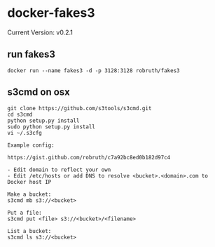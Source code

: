 # docker-fakes3

Current Version: v0.2.1

## run fakes3

	docker run --name fakes3 -d -p 3128:3128 robruth/fakes3
	
## s3cmd on osx

	git clone https://github.com/s3tools/s3cmd.git
	cd s3cmd
	python setup.py install
	sudo python setup.py install
	vi ~/.s3cfg
	
	Example config:
	
	https://gist.github.com/robruth/c7a92bc8ed0b182d97c4

	- Edit domain to reflect your own
	- Edit /etc/hosts or add DNS to resolve <bucket>.<domain>.com to Docker host IP
	
	Make a bucket:
	s3cmd mb s3://<bucket>
	
	Put a file:
	s3cmd put <file> s3://<bucket>/<filename>

	List a bucket:
	s3cmd ls s3://<bucket>

